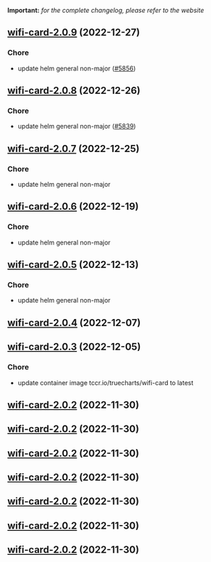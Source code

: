 **Important:**
*for the complete changelog, please refer to the website*




## [wifi-card-2.0.9](https://github.com/truecharts/charts/compare/wifi-card-2.0.8...wifi-card-2.0.9) (2022-12-27)

### Chore

- update helm general non-major ([#5856](https://github.com/truecharts/charts/issues/5856))
  
  


## [wifi-card-2.0.8](https://github.com/truecharts/charts/compare/wifi-card-2.0.7...wifi-card-2.0.8) (2022-12-26)

### Chore

- update helm general non-major ([#5839](https://github.com/truecharts/charts/issues/5839))
  
  


## [wifi-card-2.0.7](https://github.com/truecharts/charts/compare/wifi-card-2.0.6...wifi-card-2.0.7) (2022-12-25)

### Chore

- update helm general non-major
  
  


## [wifi-card-2.0.6](https://github.com/truecharts/charts/compare/wifi-card-2.0.5...wifi-card-2.0.6) (2022-12-19)

### Chore

- update helm general non-major
  
  


## [wifi-card-2.0.5](https://github.com/truecharts/charts/compare/wifi-card-2.0.4...wifi-card-2.0.5) (2022-12-13)

### Chore

- update helm general non-major
  
  


## [wifi-card-2.0.4](https://github.com/truecharts/charts/compare/wifi-card-2.0.3...wifi-card-2.0.4) (2022-12-07)




## [wifi-card-2.0.3](https://github.com/truecharts/charts/compare/wifi-card-2.0.2...wifi-card-2.0.3) (2022-12-05)

### Chore

- update container image tccr.io/truecharts/wifi-card to latest
  
  


## [wifi-card-2.0.2](https://github.com/truecharts/charts/compare/wifi-card-2.0.1...wifi-card-2.0.2) (2022-11-30)




## [wifi-card-2.0.2](https://github.com/truecharts/charts/compare/wifi-card-2.0.1...wifi-card-2.0.2) (2022-11-30)




## [wifi-card-2.0.2](https://github.com/truecharts/charts/compare/wifi-card-2.0.1...wifi-card-2.0.2) (2022-11-30)




## [wifi-card-2.0.2](https://github.com/truecharts/charts/compare/wifi-card-2.0.1...wifi-card-2.0.2) (2022-11-30)




## [wifi-card-2.0.2](https://github.com/truecharts/charts/compare/wifi-card-2.0.1...wifi-card-2.0.2) (2022-11-30)




## [wifi-card-2.0.2](https://github.com/truecharts/charts/compare/wifi-card-2.0.1...wifi-card-2.0.2) (2022-11-30)




## [wifi-card-2.0.2](https://github.com/truecharts/charts/compare/wifi-card-2.0.1...wifi-card-2.0.2) (2022-11-30)



